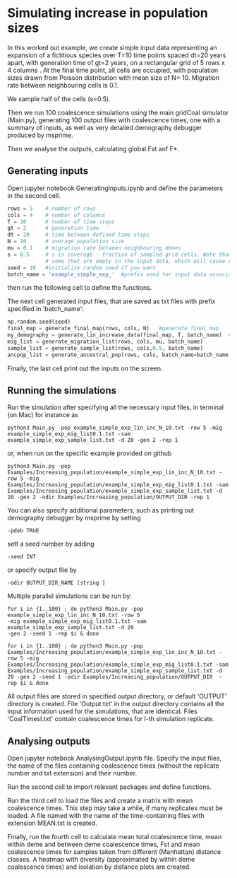 # Simulating increase in population sizes

In this worked out example, we create simple input data representing an expansion of a fictitious species over T=10 time points spaced dt=20 years apart, with generation time of gt=2 years, on a rectangular grid of 5 rows x 4 columns . At the final time point, all cells are occupied, with  population sizes drawn from Poisson distribution with mean size of N= 10.
Migration rate between neighbouring cells is 0.1.  

We sample half of the cells (s=0.5).

Then we run 100 coalescence simulations using the main gridCoal simulator (Main.py), generating 100 output files with coalescence times, one with a summary of inputs, as well as very detailed demography debugger produced by msprime.

Then we analyse the outputs, calculating global Fst anf F*.

## Generating inputs
Open jupyter notebook GeneratingInputs.ipynb and define the parameters in the second cell.
```python
rows = 5    # number of rows
cols = 4    # number of columns
T = 10      # number of time steps
gt = 2      # generation time
dt = 20     # time between defined time steps
N = 10      # average population size
mu = 0.1    # migration rate between neighbouring demes
s = 0.5     # s is coverage - fraction of sampled grid cells. Note that using this function may include
            # some that are empty in the input data, which will cause error. Check before submitting for simulations.
seed = 10   #initialize random seed if you want
batch_name = 'example_simple_exp_'  #prefix used for input data associated with this simulation
```

then run the following cell to define the functions.

The next cell generated input files, that are saved as txt files with prefix specified in 'batch_name':

```python
np.random.seed(seed)
final_map = generate_final_map(rows, cols, N)   #generate final map
my_demography = generate_lin_increase_data(final_map, T, batch_name)  #generate linear increasing pop sizes leading to final map
mig_list = generate_migration_list(rows, cols, mu, batch_name)
sample_list = generate_sample_list(rows, cols,0.5, batch_name)
ancpop_list = generate_ancestral_pop(rows, cols, batch_name=batch_name )
```
Finally, the last cell print out the inputs on the screen.


## Running the simulations
Run the simulation after specifying all the necessary input files, in terminal (on Mac) for instance as
```
python3 Main.py -pop example_simple_exp_lin_inc_N_10.txt -row 5 -mig example_simple_exp_mig_list0.1.txt -sam example_simple_exp_sample_list.txt -d 20 -gen 2 -rep 1
```
or, when run on the specific example provided on github
```
python3 Main.py -pop Examples/Increasing_population/example_simple_exp_lin_inc_N_10.txt -row 5 -mig Examples/Increasing_population/example_simple_exp_mig_list0.1.txt -sam Examples/Increasing_population/example_simple_exp_sample_list.txt -d 20 -gen 2 -odir Examples/Increasing_population/OUTPUT_DIR -rep 1
```

You can also specify additional parameters, such as printing out demography debugger by msprime by setting
```
-pdeb TRUE
```
sett a seed number by adding
```
-seed INT
```
or specify output file by
```
-odir OUTPUT_DIR_NAME [string ]
```

Multiple parallel simulations can be run by:
```   
for i in {1..100} ; do python3 Main.py -pop example_simple_exp_lin_inc_N_10.txt -row 5
-mig example_simple_exp_mig_list0.1.txt -sam example_simple_exp_sample_list.txt -d 20
-gen 2 -seed 1 -rep $i & done
```

```
for i in {1..100} ; do python3 Main.py -pop Examples/Increasing_population/example_simple_exp_lin_inc_N_10.txt -row 5 -mig Examples/Increasing_population/example_simple_exp_mig_list0.1.txt -sam Examples/Increasing_population/example_simple_exp_sample_list.txt -d 20 -gen 2 -seed 1 -odir Examples/Increasing_population/OUTPUT_DIR  -rep $i & done
```


All output files are stored in specified output directory, or default 'OUTPUT' directory is created. File 'Output.txt' in the output directory contains all the input information used for the simulations, that are identical. Files 'CoalTimesI.txt' contain coalescence times for I-th simulation replicate.   

## Analysing outputs

Open jupyter notebook AnalysingOutput.ipynb file. Specify the input files, the name of the files containing coalescence times (without the replicate number and txt extension) and their number.

Run the second cell to import relevant packages and define functions.

Run the third cell to load the files and create a matrix with mean coalescence times. This step may take a while, if many replicates must be loaded. A file named with the name of the time-containing files with extension MEAN.txt is created.  

Finally, run the fourth cell to calculate mean total coalescence time, mean within deme and between deme coalescence times, Fst and mean coalescence times for samples taken from different (Manhattan) distance classes. A heatmap with diversity (approximated by within deme coalescence times) and isolation by distance plots are created.
